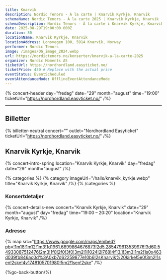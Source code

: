 ```yaml
---
title: Knarvik
description: Nordic Tenors - À la carte | Knarvik Kyrkje, Knarvik
schemaName: Nordic Tenors - À la carte 2025 | Knarvik Kyrkje, Knarvik
schemaDescription: Nordic Tenors - À la carte i Knarvik Kyrkje, Knarvik
date: 2025-08-29T19:00:00.000Z
duration: 80
locationName: Knarvik Kyrkje, Knarvik
locationAddress: Lonsvegen 100, 5914 Knarvik, Norway
performer: Nordic Tenors
image: /images/OG_image_2024.webp
url: https://nordictenors.no/konserter/knarvik-a-la-carte-2025
organizer: Nordic Moments AS
ticketUrl: https://nordhordland.easyticket.no/
ticketPrice: 430 # Replace with the actual price
eventStatus: EventScheduled
eventAttendanceMode: OfflineEventAttendanceMode
---
```


{% concert-header day="fredag" date="29" month="august" time="19:00" ticketUrl="https://nordhordland.easyticket.no/" /%}

---

## Billetter

{% billetter-neutral concert="" outlet="Nordhordland Easyticket" ticketUrl="https://nordhordland.easyticket.no/" /%}

## Knarvik Kyrkje, Knarvik

{% concert-intro-spring location="Knarvik Kyrkje, Knarvik" day="fredag" date="29" month="august" /%}

{% categories %}
{% category imageUrl="/halls/knarvik_kyrkje.webp" title="Knarvik Kyrkje, Knarvik" /%}
{% /categories %}

### Konsertdetaljer

{% concert-details-new concert="Knarvik Kyrkje, Knarvik" date="29" month="august" day="fredag" time="19:00 – 20:20" location="Knarvik Kyrkje, Knarvik" /%}

### Adresse

{% map src="https://www.google.com/maps/embed?pb=!1m18!1m12!1m3!1d1961.6899864676873!2d5.285479613539976!3d60.54933087512476!2m3!1f0!2f0!3f0!3m2!1i1024!2i768!4f13.1!3m3!1m2!1s0x463d039fb846ac0d%3A0xb7d62259877e10b6!2sKnarvik%20kirke!5e0!3m2!1sen!2ske!4v1748105701980!5m2!1sen!2ske" /%}

{%go-back-button/%}
